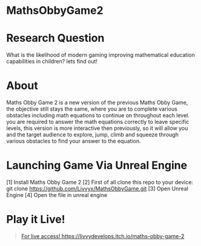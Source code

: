 # MathsObbyGame2

# Research Question
What is the likelihood of modern gaming improving mathematical education capabilities in children? lets find out!

# About

Maths Obby Game 2 is a new version of the previous Maths Obby Game, the objective still stays the same, where you are to complete various obstacles including math equations to continue on throughout each level. 
you are required to answer the math equations correctly to leave specific levels, this version is more interactive then previously, so it will allow you and the target audience to explore, jump, climb 
and squeeze through various obstacles to find your answer to the equation.

# Launching Game Via Unreal Engine

[1] Install Maths Obby Game 2
[2] First of all clone this repo to your device: git clone https://github.com/Livvyx/MathsObbyGame.git
[3] Open Unreal Engine
[4] Open the file in unreal engine

# Play it Live!

> [For live access! ](https://livvydevelops.itch.io/maths-obby-game-2)https://livvydevelops.itch.io/maths-obby-game-2
